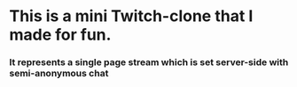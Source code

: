 # This is a mini Twitch-clone that I made for fun.

### It represents a single page stream which is set server-side with semi-anonymous chat
